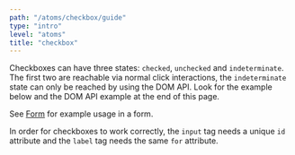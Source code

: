 ```yaml
---
path: "/atoms/checkbox/guide"
type: "intro"
level: "atoms"
title: "checkbox"
---
```


Checkboxes can have three states: `checked`, `unchecked` and `indeterminate`. The first two are reachable via normal click interactions, the `indeterminate` state can only be reached by using the DOM API. Look for the example below and the DOM API example at the end of this page.

See [Form](/organisms/form/guide) for example usage in a form.

<div class="frontend-kit__notification a-notification -warning"><i class="a-ui-icon a-ui-icon--ui-ic-warning"></i><div class="a-notification__content">
    In order for checkboxes to work correctly, the <code>input</code> tag needs a unique <code>id</code> attribute and the <code>label</code> tag needs the same <code>for</code> attribute.
</div></div>
